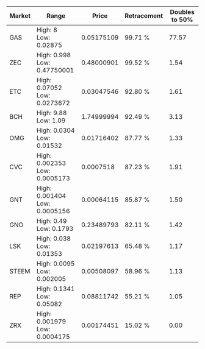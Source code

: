| Market | Range | Price| Retracement | Doubles to 50% |
| --- | --- | --- | --- | --- |
| GAS | High: 8<br />Low: 0.02875 | 0.05175109 | 99.71 % | 77.57 |
| ZEC | High: 0.998<br />Low: 0.47750001 | 0.48000901 | 99.52 % | 1.54 |
| ETC | High: 0.07052<br />Low: 0.0273672 | 0.03047546 | 92.80 % | 1.61 |
| BCH | High: 9.88<br />Low: 1.09 | 1.74999994 | 92.49 % | 3.13 |
| OMG | High: 0.0304<br />Low: 0.01532 | 0.01716402 | 87.77 % | 1.33 |
| CVC | High: 0.002353<br />Low: 0.0005173 | 0.0007518 | 87.23 % | 1.91 |
| GNT | High: 0.001404<br />Low: 0.0005156 | 0.00064115 | 85.87 % | 1.50 |
| GNO | High: 0.49<br />Low: 0.1793 | 0.23489793 | 82.11 % | 1.42 |
| LSK | High: 0.038<br />Low: 0.01353 | 0.02197613 | 65.48 % | 1.17 |
| STEEM | High: 0.0095<br />Low: 0.002005 | 0.00508097 | 58.96 % | 1.13 |
| REP | High: 0.1341<br />Low: 0.05082 | 0.08811742 | 55.21 % | 1.05 |
| ZRX | High: 0.001979<br />Low: 0.0004175 | 0.00174451 | 15.02 % | 0.00 |
